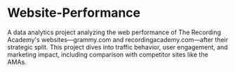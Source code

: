 # Website-Performance
A data analytics project analyzing the web performance of The Recording Academy's websites—grammy.com and recordingacademy.com—after their strategic split. This project dives into traffic behavior, user engagement, and marketing impact, including comparison with competitor sites like the AMAs.
